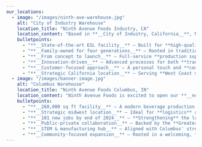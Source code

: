 ```yaml
---
our_locations:
  - image: "/images/ninth-ave-warehouse.jpg"
    alt: "City of Industry Warehouse"
    location_title: "Ninth Avenue Foods Industry, CA"
    location_content: "Based in **__City of Industry, California__**, Ninth Avenue Foods is a fourth-generation, family-owned dairy company with over **__50 years of experience__**. We blend advanced technology with traditional values to deliver **high-quality**, **innovative** beverage products."
    bulletpoints:
      - "**__State-of-the-art ESL facility__** – Built for **high-quality** dairy and beverage manufacturing"
      - "**__Family-owned for four generations__** – Rooted in tradition, driven by **innovation**"
      - "**__From concept to launch__** – Full-service **production support** under one roof"
      - "**__Innovation-driven__** – Advanced processes for both **traditional** and **plant-based beverages**"
      - "**__Customer-focused approach__** – A personal touch and **commitment** to going the extra mile"
      - "**__Strategic California location__** – Serving **West Coast markets** with efficiency and scale"
  - image: "/images/banner-image.jpg"
    alt: "Columbus Warehouse"
    location_title: "Ninth Avenue Foods Columbus, IN"
    location_content: "Ninth Avenue Foods is excited to open our **__new__** Midwest headquarters and production facility in **__Columbus, Indiana__**. Chosen for its skilled workforce, community values, and central location, Columbus will be key to our growth in both **dairy** and **plant-based** beverage production."
    bulletpoints:
      - "**__260,000 sq ft facility__** – A modern beverage production plant for **dairy** and **plant-based** products"
      - "**__Strategic midwest location__** – Ideal for **logistics** and **regional** distribution"
      - "**__101 new jobs by end of 2024__** – **Strengthening** the local workforce and economy"
      - "**__Public-private collaboration__** – Backed by the **Greater Columbus EDC** and **local partners**"
      - "**__STEM & manufacturing hub__** – Aligned with Columbus' strength in **engineering** and **education**"
      - "**__Community-focused expansion__** – Rooted in a welcoming, **family-friendly** environment"
---
```

